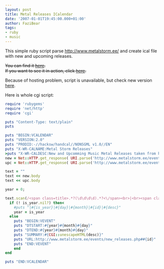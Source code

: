 ```yaml
---
layout: post
title: Metal Releases ICalendar
date: '2007-01-01T19:45:00.000+01:00'
author: FaziBear
tags:
- ruby
- music
---
```


This simple ruby script parse <a href="http://www.metalstorm.ee/">http://www.metalstorm.ee/</a> and create ical file with new and upcoming releases.

<del>You can find it <a href="http://fazibear.xmgfree.com/scripts/metalstorm-releases.cgi">here</a>.<br />If you want to see it in action, click <a href="http://www.google.com/calendar/embed?src=cv176ji4gaam7c3hbg391cdbct14o9ji%40import.calendar.google.com" target="_blank">here</a>.</del>

Because of hosting problem, script is unavailable, but check new version <a href="http://metalstorm-releases.appjet.net/calendar.ics">here</a>.

Here is whole cgi script:

```ruby
require 'rubygems'
require 'net/http'
require 'cgi'

puts "Content-Type: text/plain"
puts

puts "BEGIN:VCALENDAR"
puts "VERSION:2.0"
puts "PRODID:-//hacksw/handcal//NONSGML v1.0//EN"
puts "X-WR-CALNAME:Metal Storm Releases"
>puts "X-WR-CALDESC:New and Upcomming Music Metal Releases taken from http://www.metalstorm.ee. Made by FaziBear."
new = Net::HTTP.get_response( URI.parse('http://www.metalstorm.ee/events/new_releases.php'))
upc = Net::HTTP.get_response( URI.parse('http://www.metalstorm.ee/events/new_releases.php?upcoming=1'))

text = ""
text << new.body
text << upc.body

year = 0;

text.scan(/<span class=title>.*?(\d\d\d\d).*?<\/span><br>|<br><span class=dark>(\d\d).(\d\d).*?<\/span><a href=#(.*?)>(.*?)<\/a>/i) do |is_year, day,month, id ,desc|
  if (! is_year.nil?) then<
    #puts "|#{is_year}|#{day}|#{month}|#{id}|#{desc}"
    year = is_year
  else
    puts "BEGIN:VEVENT"
    puts "DTSTART:#{year}#{month}#{day}"
    puts "DTEND:#{year}#{month}#{day}"
    puts "SUMMARY:#{CGI::unescapeHTML(desc)}"
    puts "URL:http://www.metalstorm.ee/events/new_releases.php##{id}"
    puts "END:VEVENT"
    end
end

puts "END:VCALENDAR"
```